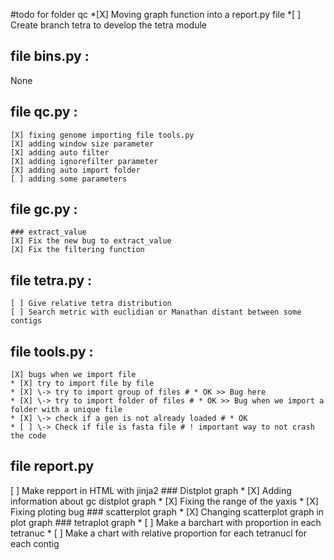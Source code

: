 #todo for folder qc
	*[X] Moving graph function into a report.py file
	*[ ] Create branch tetra to develop the tetra module

## file bins.py :
None


## file qc.py :
	[X] fixing genome importing file tools.py
	[X] adding window size parameter
	[X] adding auto filter
	[X] adding ignorefilter parameter
	[X] adding auto import folder
	[ ] adding some parameters


## file gc.py :
	### extract_value
	[X] Fix the new bug to extract_value
	[X] Fix the filtering function


## file tetra.py :
	[ ] Give relative tetra distribution
	[ ] Search metric with euclidian or Manathan distant between some contigs

## file tools.py :
	[X] bugs when we import file 
	* [X] try to import file by file
	* [X] \-> try to import group of files # * OK >> Bug here 
	* [X] \-> try to import folder of files # * OK >> Bug when we import a folder with a unique file
	* [X] \-> check if a gen is not already loaded # * OK
	* [ ] \-> Check if file is fasta file # ! important way to not crash the code

## file report.py 
[ ] Make repport in HTML with jinja2
	### Distplot graph
	* [X] Adding information about gc distplot graph
	* [X] Fixing the range of the yaxis 
	* [X] Fixing ploting bug
	### scatterplot graph
	* [X] Changing scatterplot graph in plot graph
	### tetraplot graph
	* [ ] Make a barchart with proportion in each tetranuc
	* [ ] Make a chart with relative proportion for each tetranucl for each contig

